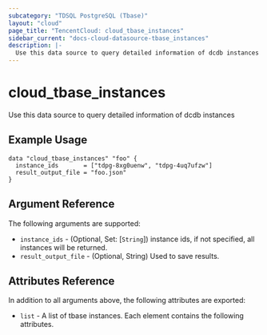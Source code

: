 ```yaml
---
subcategory: "TDSQL PostgreSQL (Tbase)"
layout: "cloud"
page_title: "TencentCloud: cloud_tbase_instances"
sidebar_current: "docs-cloud-datasource-tbase_instances"
description: |-
  Use this data source to query detailed information of dcdb instances
---
```


# cloud_tbase_instances

Use this data source to query detailed information of dcdb instances

## Example Usage

```hcl
data "cloud_tbase_instances" "foo" {
  instance_ids       = ["tdpg-8xg0uenw", "tdpg-4uq7ufzw"]
  result_output_file = "foo.json"
}
```

## Argument Reference

The following arguments are supported:

* `instance_ids` - (Optional, Set: [`String`]) instance ids, if not specified, all instances will be returned.
* `result_output_file` - (Optional, String) Used to save results.

## Attributes Reference

In addition to all arguments above, the following attributes are exported:

* `list` - A list of tbase instances. Each element contains the following attributes.



